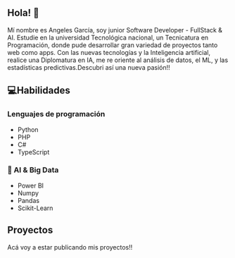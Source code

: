 

## Hola! 👋
Mí nombre es Angeles García, soy junior Software Developer - FullStack & AI. Estudie en la universidad Tecnológica nacional, un Tecnicatura en Programación, donde pude desarrollar gran variedad de proyectos tanto web como apps. 
Con las nuevas tecnologías y la Inteligencia artificial, realice una Diplomatura en IA, me re oriente al análisis de datos, el ML, y las estadísticas predictivas.Descubri así una nueva pasión!!

## 💻Habilidades 
### Lenguajes de programación
* Python 
* PHP
* C#
* TypeScript
### 🤖 AI & Big Data
* Power BI
* Numpy
* Pandas
* Scikit-Learn

## Proyectos

Acá voy a estar publicando mis proyectos!!

